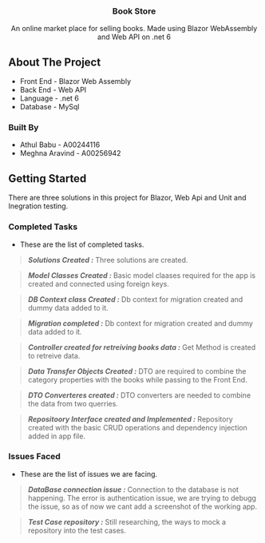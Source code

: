 
<h3 align="center">Book Store</h3>

  <p align="center">
    An online market place for selling books. Made using Blazor WebAssembly and Web API on .net 6
  
  </p>
</div>







<!-- ABOUT THE PROJECT -->
## About The Project



- Front End - Blazor Web Assembly
- Back End - Web API
- Language - .net 6
- Database - MySql





### Built By

* Athul Babu  - A00244116
* Meghna Aravind - A00256942






<!-- GETTING STARTED -->
## Getting Started

There are three solutions in this project for Blazor, Web Api and Unit and Inegration testing.

### Completed Tasks


* These are the list of completed tasks.
> **_Solutions Created :_**  Three solutions are created.

> **_Model Classes Created :_**  Basic model claases required for the app is created and connected using foreign keys.

> **_DB Context class Created :_**  Db context for migration created and dummy data added to it.

> **_Migration completed :_**  Db context for migration created and dummy data added to it.

> **_Controller created for retreiving books data :_**  Get Method is created to retreive data.

> **_Data Transfer Objects Created :_**  DTO are required to combine the category properties with the books while passing to the Front End.

> **_DTO Converteres created :_**  DTO converters are needed to combine the data from two querries.

> **_Repositoory Interface created and Implemented :_**  Repository created with the basic CRUD operations and dependency injection added in app file.

### Issues Faced


* These are the list of issues we are facing.
> **_DataBase connection issue :_**  Connection to the database is not happening. The error is authentication issue, we are trying to debugg the issue, so as of now we cant add a screenshot of the working app. 

> **_Test Case repository :_** Still researching, the ways to mock a repository into the test cases.

 

